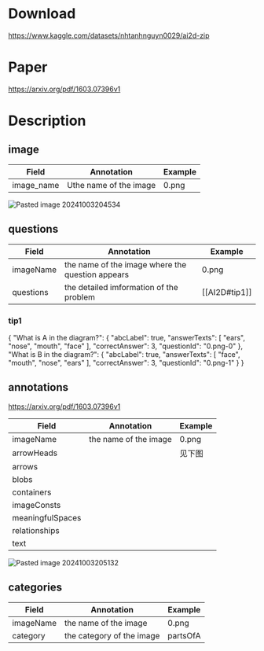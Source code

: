 # Download
https://www.kaggle.com/datasets/nhtanhnguyn0029/ai2d-zip<br>

# Paper
https://arxiv.org/pdf/1603.07396v1

# Description
## image
| Field      | Annotation             | Example |
| ---------- | ---------------------- | ------- |
| image_name | Uthe name of the image | 0.png   |


![Pasted image 20241003204534](https://github.com/user-attachments/assets/aa13ea78-05fc-4662-958c-9a4845214ba9)


## questions
| Field     | Annotation                                       | Example       |
| --------- | ------------------------------------------------ | ------------- |
| imageName | the name of the image where the question appears | 0.png         |
| questions | the detailed imformation of the problem          | [[AI2D#tip1]] |
### tip1
{
  "What is A in the diagram?": {
    "abcLabel": true,
    "answerTexts": [
      "ears",
      "nose",
      "mouth",
      "face"
    ],
    "correctAnswer": 3,
    "questionId": "0.png-0"
  },
  "What is B in the diagram?": {
    "abcLabel": true,
    "answerTexts": [
      "face",
      "mouth",
      "nose",
      "ears"
    ],
    "correctAnswer": 3,
    "questionId": "0.png-1"
  }
}
## annotations
https://arxiv.org/pdf/1603.07396v1

| Field            | Annotation            | Example |
| ---------------- | --------------------- | ------- |
| imageName        | the name of the image | 0.png   |
| arrowHeads       |                       | 见下图     |
| arrows           |                       |         |
| blobs            |                       |         |
| containers       |                       |         |
| imageConsts      |                       |         |
| meaningfulSpaces |                       |         |
| relationships    |                       |         |
| text             |                       |         |
![Pasted image 20241003205132](https://github.com/user-attachments/assets/2c72c157-8536-4d28-bc14-914b34184d7d)


## categories
| Field     | Annotation                | Example  |
| --------- | ------------------------- | -------- |
| imageName | the name of the image     | 0.png    |
| category  | the category of the image | partsOfA |

